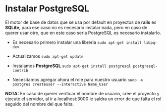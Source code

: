 # Instalar PostgreSQL
El motor de base de datos que se usa por default en proyectos de **rails** es **SQLite**, para ese caso no es necesario instalar nada, pero en caso de querer usar otro, que en este caso seria PostgreSQL es necesario instalarlo.

*   Es necesario primero instalar una libreria ```sudo apt-get install libpq-dev```

*   Actualizamos ```sudo apt-get update```

*   Instalamos **PostgreSQL** ```sudo apt-get install postgresql postgresql-contrib```

*   Necesitamos agregar ahora el role para nuestro usuario ```sudo -u postgres createuser --interactive Name_User```

**NOTA:** En caso de querer verificar el nombre de usuario, cree el proyecto y ejecute el servidor, al ir a localhost:3000 le saldra un error de que falta el rol seguido del nombre del que falta.